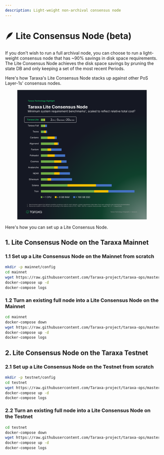 ```yaml
---
description: Light-weight non-archival consensus node
---
```


# 🪶 Lite Consensus Node (beta)

If you don't wish to run a full archival node, you can choose to run a light-weight consensus node that has \~90% savings in disk space requirements. The Lite Consensus Node achieves the disk space savings by pruning the state DB and only keeping a set of the most recent Periods.&#x20;

Here's how Taraxa's Lite Consensus Node stacks up against other PoS Layer-1s' consensus nodes.&#x20;

<figure><img src="../.gitbook/assets/Picture1 (1).png" alt=""><figcaption></figcaption></figure>

Here's how you can set up a Lite Consensus Node.&#x20;



## 1.  Lite Consensus Node on the Taraxa Mainnet&#x20;

### 1.1  Set up a Lite Consensus Node on the Mainnet from scratch&#x20;

```bash
mkdir -p mainnet/config
cd mainnet
wget https://raw.githubusercontent.com/Taraxa-project/taraxa-ops/master/taraxa_compose_mainnet/docker-compose.light.yml -O docker-compose.yml
docker-compose up -d
docker-compose logs
```



### 1.2  Turn an existing full node into a Lite Consensus Node on the Mainnet

```bash
cd mainnet
docker-compose down
wget https://raw.githubusercontent.com/Taraxa-project/taraxa-ops/master/taraxa_compose_mainnet/docker-compose.light.yml -O docker-compose.yml
docker-compose up -d
docker-compose logs
```





##

## 2.  Lite Consensus Node on the Taraxa Testnet &#x20;

### 2.1  Set up a Lite Consensus Node on the Testnet from scratch&#x20;

```bash
mkdir -p testnet/config
cd testnet
wget https://raw.githubusercontent.com/Taraxa-project/taraxa-ops/master/taraxa_compose/docker-compose.light.yml -O docker-compose.yml
docker-compose up -d
docker-compose logs
```



### 2.2  Turn an existing full node into a Lite Consensus Node on the Testnet

```bash
cd testnet
docker-compose down
wget https://raw.githubusercontent.com/Taraxa-project/taraxa-ops/master/taraxa_compose/docker-compose.light.yml -O docker-compose.yml
docker-compose up -d
docker-compose logs
```





